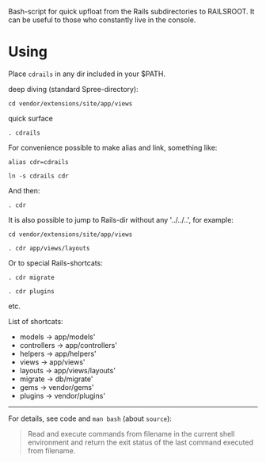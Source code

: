 Bash-script for quick upfloat from the Rails subdirectories to RAILSROOT.
It can be useful to those who constantly live in the console.

# Using

Place `cdrails` in any dir included in your $PATH.

deep diving (standard Spree-directory):

`cd vendor/extensions/site/app/views`

quick surface

`. cdrails`

For convenience possible to make alias and link, something like:

`alias cdr=cdrails`

`ln -s cdrails cdr`

And then:

`. cdr`

It is also possible to jump to Rails-dir without any '../../..', for example:

  `cd vendor/extensions/site/app/views`

  `. cdr app/views/layouts`

Or to special Rails-shortcats:

  `. cdr migrate`

  `. cdr plugins`

  etc.

List of shortcats:

- models -> app/models' 
- controllers -> app/controllers' 
- helpers -> app/helpers' 
- views -> app/views' 
- layouts -> app/views/layouts'
- migrate -> db/migrate' 
- gems -> vendor/gems' 
- plugins -> vendor/plugins' 

---------------------------------------

For details, see code and `man bash` (about `source`):

> Read and execute commands from filename in the current shell
> environment and return the exit  status  of  the last  command
> executed  from filename.
